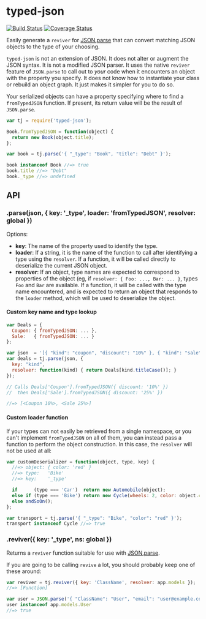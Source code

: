 # typed-json
[![Build Status](https://travis-ci.org/pd/typed-json.png?branch=master)](https://travis-ci.org/pd/typed-json)
[![Coverage Status](https://coveralls.io/repos/pd/typed-json/badge.png?branch=master)](https://coveralls.io/r/pd/typed-json?branch=master)

Easily generate a `reviver` for [JSON.parse][json-parse] that can convert matching JSON objects to the type of your choosing.

`typed-json` is not an extension of JSON. It does not alter or augment the JSON syntax. It is not a modified JSON parser. It uses the native `reviver` feature of `JSON.parse` to call out to *your* code when it encounters an object with the property you specify. It does not know how to instantiate your class or rebuild an object graph. It just makes it simpler for you to do so.

Your serialized objects can have a property specifying where to find a `fromTypedJSON` function. If present, its return value will be the result of `JSON.parse`.

~~~~js
var tj = require('typed-json');

Book.fromTypedJSON = function(object) {
  return new Book(object.title);
};

var book = tj.parse('{ "_type": "Book", "title": "Debt" }');

book instanceof Book //=> true
book.title //=> "Debt"
book._type //=> undefined
~~~~

## API

### .parse(json, { key: '_type', loader: 'fromTypedJSON', resolver: global })
Options:

- **key**: The name of the property used to identify the type.
- **loader**:  If a string, it is the name of the function to call after identifying a type using the `resolver`. If a function, it will be called directly to deserialize the current JSON object.
- **resolver**: If an object, type names are expected to correspond to properties of the object (eg, if `resolver: { Foo: ..., Bar: ... }`, types `Foo` and `Bar` are available. If a function, it will be called with the type name encountered, and is expected to return an object that responds to the `loader` method, which will be used to deserialize the object.

#### Custom key name and type lookup
~~~~js
var Deals = {
  Coupon: { fromTypedJSON: ... },
  Sale:   { fromTypedJSON: ... }
};

var json  = '[{ "kind": "coupon", "discount": "10%" }, { "kind": "sale", "discount": "25%" }]';
var deals = tj.parse(json, {
  key: "kind",
  resolver: function(kind) { return Deals[kind.titleCase()]; }
});

// Calls Deals['Coupon'].fromTypedJSON({ discount: '10%' })
//  then Deals['Sale'].fromTypedJSON({ discount: '25%' })

//=> [<Coupon 10%>, <Sale 25%>]
~~~~

#### Custom loader function
If your types can not easily be retrieved from a single namespace, or you can't implement `fromTypedJSON` on all of them, you can instead pass a function to perform the object construction. In this case, the `resolver` will not be used at all:

~~~~js
var customDeserializer = function(object, type, key) {
  //=> object: { color: 'red' }
  //=> type:   'Bike'
  //=> key:    '_type'

  if      (type === 'Car')  return new Automobile(object);
  else if (type === 'Bike') return new Cycle(wheels: 2, color: object.color);
  else andSoOn();
};

var transport = tj.parse('{ "_type": "Bike", "color": "red" }');
transport instanceof Cycle //=> true
~~~~

### .reviver({ key: '_type', ns: global })
Returns a `reviver` function suitable for use with [JSON.parse][json-parse].

If you are going to be calling `revive` a lot, you should probably keep one of these around:

~~~~js
var reviver = tj.reviver({ key: 'ClassName', resolver: app.models });
//=> [Function]

var user = JSON.parse('{ "ClassName": "User", "email": "user@example.com" }', reviver);
user instanceof app.models.User
//=> true
~~~~


[json-parse]: https://developer.mozilla.org/en-US/docs/JavaScript/Reference/Global_Objects/JSON/parse
